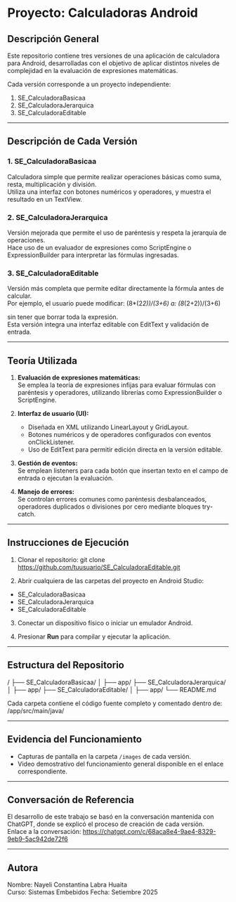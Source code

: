 # Proyecto: Calculadoras Android

## Descripción General

Este repositorio contiene tres versiones de una aplicación de calculadora para Android, desarrolladas con el objetivo de aplicar distintos niveles de complejidad en la evaluación de expresiones matemáticas.

Cada versión corresponde a un proyecto independiente:

1. SE_CalculadoraBasicaa  
2. SE_CalculadoraJerarquica  
3. SE_CalculadoraEditable  

---

## Descripción de Cada Versión

### 1. SE_CalculadoraBasicaa
Calculadora simple que permite realizar operaciones básicas como suma, resta, multiplicación y división.  
Utiliza una interfaz con botones numéricos y operadores, y muestra el resultado en un TextView.

### 2. SE_CalculadoraJerarquica
Versión mejorada que permite el uso de paréntesis y respeta la jerarquía de operaciones.  
Hace uso de un evaluador de expresiones como ScriptEngine o ExpressionBuilder para interpretar las fórmulas ingresadas.

### 3. SE_CalculadoraEditable
Versión más completa que permite editar directamente la fórmula antes de calcular.  
Por ejemplo, el usuario puede modificar:
(8*(2*2))/(3+6)
a:
(8*(2+2))/(3+6)

sin tener que borrar toda la expresión.  
Esta versión integra una interfaz editable con EditText y validación de entrada.

---

## Teoría Utilizada

1. **Evaluación de expresiones matemáticas:**  
   Se emplea la teoría de expresiones infijas para evaluar fórmulas con paréntesis y operadores, utilizando librerías como ExpressionBuilder o ScriptEngine.

2. **Interfaz de usuario (UI):**  
   - Diseñada en XML utilizando LinearLayout y GridLayout.  
   - Botones numéricos y de operadores configurados con eventos onClickListener.  
   - Uso de EditText para permitir edición directa en la versión editable.

3. **Gestión de eventos:**  
   Se emplean listeners para cada botón que insertan texto en el campo de entrada o ejecutan la evaluación.

4. **Manejo de errores:**  
   Se controlan errores comunes como paréntesis desbalanceados, operadores duplicados o divisiones por cero mediante bloques try-catch.

---

## Instrucciones de Ejecución

1. Clonar el repositorio:
git clone https://github.com/tuusuario/SE_CalculadoraEditable.git

2. Abrir cualquiera de las carpetas del proyecto en Android Studio:
- SE_CalculadoraBasicaa
- SE_CalculadoraJerarquica
- SE_CalculadoraEditable

3. Conectar un dispositivo físico o iniciar un emulador Android.

4. Presionar **Run** para compilar y ejecutar la aplicación.

---

## Estructura del Repositorio

/
├── SE_CalculadoraBasicaa/
│ ├── app/
├── SE_CalculadoraJerarquica/
│ ├── app/
├── SE_CalculadoraEditable/
│ ├── app/
└── README.md


Cada carpeta contiene el código fuente completo y comentado dentro de:
/app/src/main/java/

---

## Evidencia del Funcionamiento

- Capturas de pantalla en la carpeta `/images` de cada versión.  
- Video demostrativo del funcionamiento general disponible en el enlace correspondiente.

---

## Conversación de Referencia

El desarrollo de este trabajo se basó en la conversación mantenida con ChatGPT, donde se explicó el proceso de creación de cada versión.  
Enlace a la conversación:  https://chatgpt.com/c/68aca8e4-9ae4-8329-9eb9-5ac942de72f6

---

## Autora

Nombre: Nayeli Constantina Labra Huaita  
Curso: Sistemas Embebidos 
Fecha: Setiembre 2025
